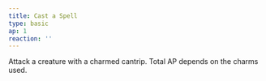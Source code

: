 ```yaml
---
title: Cast a Spell
type: basic
ap: 1
reaction: ''
---
```


Attack a creature with a charmed cantrip. Total AP depends on the charms used.
